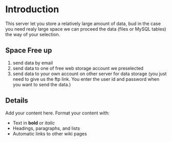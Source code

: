 # Introduction #

This server let you store a relatively large amount of data, bud in the case you need realy large space we can proceed the data (files or MySQL tables) the way of your selection.

## Space Free up ##

  1. send data by email
  1. send data to one of free web storage account we preselected
  1. send data to your own account on other server for data storage (you just need to give us the ftp link. You enter the user id and password when you want to send the data.)

## Details ##

Add your content here.  Format your content with:
  * Text in **bold** or _italic_
  * Headings, paragraphs, and lists
  * Automatic links to other wiki pages